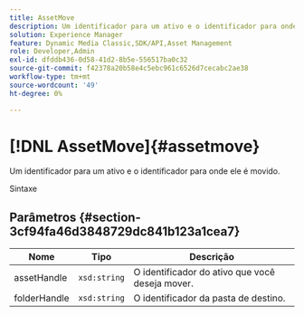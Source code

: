 ```yaml
---
title: AssetMove
description: Um identificador para um ativo e o identificador para onde ele é movido.
solution: Experience Manager
feature: Dynamic Media Classic,SDK/API,Asset Management
role: Developer,Admin
exl-id: dfddb436-0d58-41d2-8b5e-556517ba0c32
source-git-commit: f42378a20b58e4c5ebc961c6526d7cecabc2ae38
workflow-type: tm+mt
source-wordcount: '49'
ht-degree: 0%

---
```


# [!DNL AssetMove]{#assetmove}

Um identificador para um ativo e o identificador para onde ele é movido.

Sintaxe

## Parâmetros {#section-3cf94fa46d3848729dc841b123a1cea7}

| Nome | Tipo | Descrição |
|---|---|---|
| assetHandle | `xsd:string` | O identificador do ativo que você deseja mover. |
| folderHandle | `xsd:string` | O identificador da pasta de destino. |
